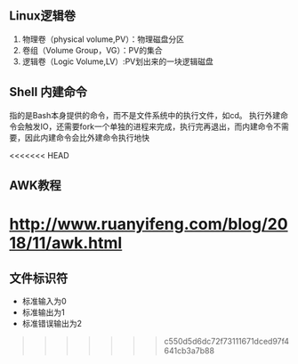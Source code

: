 ## Linux逻辑卷
1. 物理卷（physical volume,PV）：物理磁盘分区
2. 卷组（Volume Group，VG）：PV的集合
3. 逻辑卷（Logic Volume,LV）:PV划出来的一块逻辑磁盘

## Shell 内建命令
指的是Bash本身提供的命令，而不是文件系统中的执行文件，如cd。
执行外建命令会触发IO，还需要fork一个单独的进程来完成，执行完再退出，而内建命令不需要，因此内建命令会比外建命令执行地快

<<<<<<< HEAD

## AWK教程
http://www.ruanyifeng.com/blog/2018/11/awk.html
=======
## 文件标识符
- 标准输入为0
- 标准输出为1
- 标准错误输出为2
>>>>>>> c550d5d6dc72f73111671dced97f4641cb3a7b88
